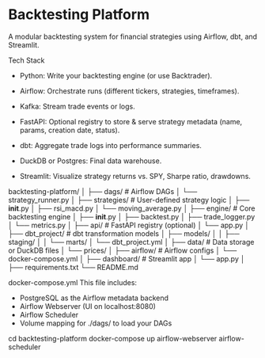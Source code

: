 # Backtesting Platform

A modular backtesting system for financial strategies using Airflow, dbt, and Streamlit.

Tech Stack

- Python: Write your backtesting engine (or use Backtrader).

- Airflow: Orchestrate runs (different tickers, strategies, timeframes).

- Kafka: Stream trade events or logs.

- FastAPI: Optional registry to store & serve strategy metadata (name, params, creation date, status).

- dbt: Aggregate trade logs into performance summaries.

- DuckDB or Postgres: Final data warehouse.

- Streamlit: Visualize strategy returns vs. SPY, Sharpe ratio, drawdowns.

backtesting-platform/
│
├── dags/                      # Airflow DAGs
│   └── strategy_runner.py
│
├── strategies/                # User-defined strategy logic
│   ├── __init__.py
│   ├── rsi_macd.py
│   └── moving_average.py
│
├── engine/                    # Core backtesting engine
│   ├── __init__.py
│   ├── backtest.py
│   ├── trade_logger.py
│   └── metrics.py
│
├── api/                       # FastAPI registry (optional)
│   └── app.py
│
├── dbt_project/               # dbt transformation models
│   ├── models/
│   │   ├── staging/
│   │   └── marts/
│   └── dbt_project.yml
│
├── data/                      # Data storage or DuckDB files
│   └── prices/
│
├── airflow/                   # Airflow configs
│   └── docker-compose.yml
│
├── dashboard/                 # Streamlit app
│   └── app.py
│
├── requirements.txt
└── README.md


docker-compose.yml
This file includes:
- PostgreSQL as the Airflow metadata backend
- Airflow Webserver (UI on localhost:8080)
- Airflow Scheduler
- Volume mapping for ./dags/ to load your DAGs

cd backtesting-platform
docker-compose up airflow-webserver airflow-scheduler
